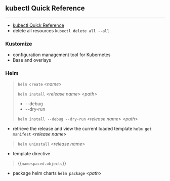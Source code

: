 ## kubectl Quick Reference
---
 - [kubectl Quick Reference](https://kubernetes.io/docs/reference/kubectl/quick-reference/)
 - delete all resources
`kubectl delete all --all`
### Kustomize
- configuration management tool for Kubernetes
- Base and overlays
### Helm
> `helm create` <*name*>
> 
> `helm install` <*release name*> <*path*>
> - --debug
> - --dry-run
>  
> `helm install --debug --dry-run` <*release name*> <*path*>
- retrieve the release and view the current loaded template `helm get manifest` <*release name*>
>
> `helm uninstall` <*release name*>
- template directive
> {{`namespaced.objects`}}
- package helm charts
   `helm package` <*path*>
